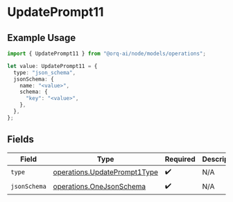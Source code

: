 # UpdatePrompt11

## Example Usage

```typescript
import { UpdatePrompt11 } from "@orq-ai/node/models/operations";

let value: UpdatePrompt11 = {
  type: "json_schema",
  jsonSchema: {
    name: "<value>",
    schema: {
      "key": "<value>",
    },
  },
};
```

## Fields

| Field                                                                        | Type                                                                         | Required                                                                     | Description                                                                  |
| ---------------------------------------------------------------------------- | ---------------------------------------------------------------------------- | ---------------------------------------------------------------------------- | ---------------------------------------------------------------------------- |
| `type`                                                                       | [operations.UpdatePrompt1Type](../../models/operations/updateprompt1type.md) | :heavy_check_mark:                                                           | N/A                                                                          |
| `jsonSchema`                                                                 | [operations.OneJsonSchema](../../models/operations/onejsonschema.md)         | :heavy_check_mark:                                                           | N/A                                                                          |